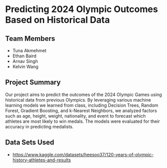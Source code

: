 # Predicting 2024 Olympic Outcomes Based on Historical Data

## Team Members
- Tuna Akmehmet
- Ethan Baird
- Arnav Singh
- Kelvin Wang

## Project Summary

Our project aims to predict the outcomes of the 2024 Olympic Games using historical data from previous Olympics. By leveraging various machine learning models we learned from class, including Decision Trees, Random Forest, Gradient Boosting, and k-Nearest Neighbors, we analyzed factors such as age, height, weight, nationality, and event to forecast which athletes are most likely to win medals. The models were evaluated for their accuracy in predicting medalists.

## Data Sets Used

- https://www.kaggle.com/datasets/heesoo37/120-years-of-olympic-history-athletes-and-results
